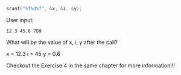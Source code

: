 ```c
scanf("%f%d%f", &x, &i, &y);
```
User input: 
```
12.3 45.6 789
```
What will be the value of x, i, y after the call?

x = 12.3
i = 45
y = 0.6

Checkout the Exercise 4 in the same chapter for more information!!!

